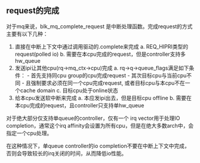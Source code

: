 ## request的完成
对于mq来说，blk_mq_complete_request 是中断处理函数。完成request的方式主要有以下几种：
1. 直接在中断上下文中通过调用驱动的.complete来完成
	a. REQ_HIPRI类型的request(polled io)
	b. 需要在本cpu完成的request，但是controller支持多hw_queue
2. 发送ipi让其他cpu(rq->mq_ctx->cpu)完成
	a. rq->q->queue_flags满足如下条件：
		- 首先支持同cpu group的cpu完成request
		- 其次目标cpu与当前cpu不同
		- 且强制要求必须在同一个cpu完成request, 或者目标cpu与本cpu不在一个cache domain
	c. 目标cpu处于online状态
3. 给本cpu发送软中断来完成
	a. 本应发ipi出去，但是目标cpu offline
	b. 需要在本cpu完成的request，且controller只支持单hw_queue

对于绝大部分仅支持单queue的controller，仅有一个 irq vector用于处理IO completion，通常这个irq affinity会设置为所有cpu，但是在绝大多数arch中，会指定一个cpu处理。

在这种情况下，单queue controller的io completion不要在中断上下文中完成，否则会导致较长的irq关闭的时间，从而降低io性能。
